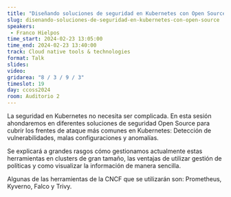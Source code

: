 ```yaml
---
title: "Diseñando soluciones de seguridad en Kubernetes con Open Source"
slug: disenando-soluciones-de-seguridad-en-kubernetes-con-open-source
speakers:
 - Franco Hielpos
time_start: 2024-02-23 13:05:00
time_end: 2024-02-23 13:40:00
track: Cloud native tools & technologies
format: Talk
slides: 
video: 
gridarea: "8 / 3 / 9 / 3"
timeslot: 19
day: ccoss2024
room: Auditorio 2
---
```


La seguridad en Kubernetes no necesita ser complicada. En esta sesión ahondaremos en diferentes soluciones de seguridad Open Source para cubrir los frentes de ataque más comunes en Kubernetes: Detección de vulnerabilidades, malas configuraciones y anomalías.
 
 
 
 Se explicará a grandes rasgos cómo gestionamos actualmente estas herramientas en clusters de gran tamaño, las ventajas de utilizar gestión de políticas y como visualizar la información de manera sencilla.
 
 
 
 Algunas de las herramientas de la CNCF que se utilizarán son: Prometheus, Kyverno, Falco y Trivy.